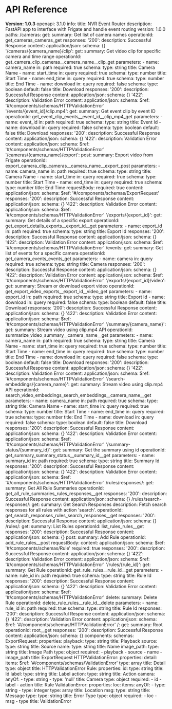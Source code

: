 # API Reference
**Version: 1.0.3**
openapi: 3.1.0
info:
  title: NVR Event Router
  description: FastAPI app to interface with Frigate and handle event routing
  version: 1.0.0
paths:
  /cameras:
    get:
      summary: Get list of camera names
      operationId: get_cameras_cameras_get
      responses:
        '200':
          description: Successful Response
          content:
            application/json:
              schema: {}
  '/cameras/{camera_name}/clip':
    get:
      summary: Get video clip for specific camera and time range
      operationId: get_camera_clip_cameras__camera_name__clip_get
      parameters:
        - name: camera_name
          in: path
          required: true
          schema:
            type: string
            title: Camera Name
        - name: start_time
          in: query
          required: true
          schema:
            type: number
            title: Start Time
        - name: end_time
          in: query
          required: true
          schema:
            type: number
            title: End Time
        - name: download
          in: query
          required: false
          schema:
            type: boolean
            default: false
            title: Download
      responses:
        '200':
          description: Successful Response
          content:
            application/json:
              schema: {}
        '422':
          description: Validation Error
          content:
            application/json:
              schema:
                $ref: '#/components/schemas/HTTPValidationError'
  '/events/{event_id}/clip.mp4':
    get:
      summary: Get event clip by event ID
      operationId: get_event_clip_events__event_id__clip_mp4_get
      parameters:
        - name: event_id
          in: path
          required: true
          schema:
            type: string
            title: Event Id
        - name: download
          in: query
          required: false
          schema:
            type: boolean
            default: false
            title: Download
      responses:
        '200':
          description: Successful Response
          content:
            application/json:
              schema: {}
        '422':
          description: Validation Error
          content:
            application/json:
              schema:
                $ref: '#/components/schemas/HTTPValidationError'
  '/cameras/{camera_name}/export':
    post:
      summary: Export video from Frigate
      operationId: export_camera_clip_cameras__camera_name__export_post
      parameters:
        - name: camera_name
          in: path
          required: true
          schema:
            type: string
            title: Camera Name
        - name: start_time
          in: query
          required: true
          schema:
            type: number
            title: Start Time
        - name: end_time
          in: query
          required: true
          schema:
            type: number
            title: End Time
      requestBody:
        required: true
        content:
          application/json:
            schema:
              $ref: '#/components/schemas/ExportRequest'
      responses:
        '200':
          description: Successful Response
          content:
            application/json:
              schema: {}
        '422':
          description: Validation Error
          content:
            application/json:
              schema:
                $ref: '#/components/schemas/HTTPValidationError'
  '/exports/{export_id}':
    get:
      summary: Get details of a specific export
      operationId: get_export_details_exports__export_id__get
      parameters:
        - name: export_id
          in: path
          required: true
          schema:
            type: string
            title: Export Id
      responses:
        '200':
          description: Successful Response
          content:
            application/json:
              schema: {}
        '422':
          description: Validation Error
          content:
            application/json:
              schema:
                $ref: '#/components/schemas/HTTPValidationError'
  /events:
    get:
      summary: Get list of events for a specific camera
      operationId: get_camera_events_events_get
      parameters:
        - name: camera
          in: query
          required: true
          schema:
            type: string
            title: Camera
      responses:
        '200':
          description: Successful Response
          content:
            application/json:
              schema: {}
        '422':
          description: Validation Error
          content:
            application/json:
              schema:
                $ref: '#/components/schemas/HTTPValidationError'
  '/exports/{export_id}/video':
    get:
      summary: Stream or download export video
      operationId: get_export_video_exports__export_id__video_get
      parameters:
        - name: export_id
          in: path
          required: true
          schema:
            type: string
            title: Export Id
        - name: download
          in: query
          required: false
          schema:
            type: boolean
            default: false
            title: Download
      responses:
        '200':
          description: Successful Response
          content:
            application/json:
              schema: {}
        '422':
          description: Validation Error
          content:
            application/json:
              schema:
                $ref: '#/components/schemas/HTTPValidationError'
  '/summary/{camera_name}':
    get:
      summary: Stream video using clip.mp4 API
      operationId: summarize_video_summary__camera_name__get
      parameters:
        - name: camera_name
          in: path
          required: true
          schema:
            type: string
            title: Camera Name
        - name: start_time
          in: query
          required: true
          schema:
            type: number
            title: Start Time
        - name: end_time
          in: query
          required: true
          schema:
            type: number
            title: End Time
        - name: download
          in: query
          required: false
          schema:
            type: boolean
            default: false
            title: Download
      responses:
        '200':
          description: Successful Response
          content:
            application/json:
              schema: {}
        '422':
          description: Validation Error
          content:
            application/json:
              schema:
                $ref: '#/components/schemas/HTTPValidationError'
  '/search-embeddings/{camera_name}':
    get:
      summary: Stream video using clip.mp4 API
      operationId: search_video_embeddings_search_embeddings__camera_name__get
      parameters:
        - name: camera_name
          in: path
          required: true
          schema:
            type: string
            title: Camera Name
        - name: start_time
          in: query
          required: true
          schema:
            type: number
            title: Start Time
        - name: end_time
          in: query
          required: true
          schema:
            type: number
            title: End Time
        - name: download
          in: query
          required: false
          schema:
            type: boolean
            default: false
            title: Download
      responses:
        '200':
          description: Successful Response
          content:
            application/json:
              schema: {}
        '422':
          description: Validation Error
          content:
            application/json:
              schema:
                $ref: '#/components/schemas/HTTPValidationError'
  '/summary-status/{summary_id}':
    get:
      summary: Get the summary using id
      operationId: get_summary_summary_status__summary_id__get
      parameters:
        - name: summary_id
          in: path
          required: true
          schema:
            type: string
            title: Summary Id
      responses:
        '200':
          description: Successful Response
          content:
            application/json:
              schema: {}
        '422':
          description: Validation Error
          content:
            application/json:
              schema:
                $ref: '#/components/schemas/HTTPValidationError'
  /rules/responses/:
    get:
      summary: Get All Rule Summaries
      operationId: get_all_rule_summaries_rules_responses__get
      responses:
        '200':
          description: Successful Response
          content:
            application/json:
              schema: {}
  /rules/search-responses/:
    get:
      summary: Get Search Responses
      description: Fetch search responses for all rules with action 'search'.
      operationId: get_search_responses_rules_search_responses__get
      responses:
        '200':
          description: Successful Response
          content:
            application/json:
              schema: {}
  /rules/:
    get:
      summary: List Rules
      operationId: list_rules_rules__get
      responses:
        '200':
          description: Successful Response
          content:
            application/json:
              schema: {}
    post:
      summary: Add Rule
      operationId: add_rule_rules__post
      requestBody:
        content:
          application/json:
            schema:
              $ref: '#/components/schemas/Rule'
        required: true
      responses:
        '200':
          description: Successful Response
          content:
            application/json:
              schema: {}
        '422':
          description: Validation Error
          content:
            application/json:
              schema:
                $ref: '#/components/schemas/HTTPValidationError'
  '/rules/{rule_id}':
    get:
      summary: Get Rule
      operationId: get_rule_rules__rule_id__get
      parameters:
        - name: rule_id
          in: path
          required: true
          schema:
            type: string
            title: Rule Id
      responses:
        '200':
          description: Successful Response
          content:
            application/json:
              schema: {}
        '422':
          description: Validation Error
          content:
            application/json:
              schema:
                $ref: '#/components/schemas/HTTPValidationError'
    delete:
      summary: Delete Rule
      operationId: delete_rule_rules__rule_id__delete
      parameters:
        - name: rule_id
          in: path
          required: true
          schema:
            type: string
            title: Rule Id
      responses:
        '200':
          description: Successful Response
          content:
            application/json:
              schema: {}
        '422':
          description: Validation Error
          content:
            application/json:
              schema:
                $ref: '#/components/schemas/HTTPValidationError'
  /:
    get:
      summary: Root
      operationId: root__get
      responses:
        '200':
          description: Successful Response
          content:
            application/json:
              schema: {}
components:
  schemas:
    ExportRequest:
      properties:
        playback:
          type: string
          title: Playback
        source:
          type: string
          title: Source
        name:
          type: string
          title: Name
        image_path:
          type: string
          title: Image Path
      type: object
      required:
        - playback
        - source
        - name
        - image_path
      title: ExportRequest
    HTTPValidationError:
      properties:
        detail:
          items:
            $ref: '#/components/schemas/ValidationError'
          type: array
          title: Detail
      type: object
      title: HTTPValidationError
    Rule:
      properties:
        id:
          type: string
          title: Id
        label:
          type: string
          title: Label
        action:
          type: string
          title: Action
        camera:
          anyOf:
            - type: string
            - type: 'null'
          title: Camera
      type: object
      required:
        - id
        - label
        - action
      title: Rule
    ValidationError:
      properties:
        loc:
          items:
            anyOf:
              - type: string
              - type: integer
          type: array
          title: Location
        msg:
          type: string
          title: Message
        type:
          type: string
          title: Error Type
      type: object
      required:
        - loc
        - msg
        - type
      title: ValidationError


